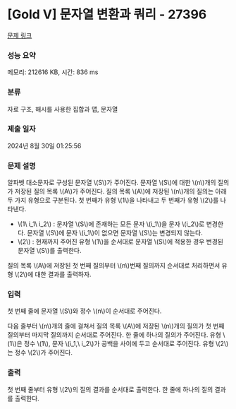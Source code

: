 # [Gold V] 문자열 변환과 쿼리 - 27396 

[문제 링크](https://www.acmicpc.net/problem/27396) 

### 성능 요약

메모리: 212616 KB, 시간: 836 ms

### 분류

자료 구조, 해시를 사용한 집합과 맵, 문자열

### 제출 일자

2024년 8월 30일 01:25:56

### 문제 설명

<p>알파벳 대소문자로 구성된 문자열 \(S\)가 주어진다. 문자열 \(S\)에 대한 \(n\)개의 질의가 저장된 질의 목록 \(A\)가 주어진다. 질의 목록 \(A\)에 저장된 \(n\)개의 질의는 아래 두 가지 유형으로 구분된다. 첫 번째가 유형 \(1\)을 나타내고 두 번째가 유형 \(2\)를 나타낸다.</p>

<ul>
	<li>\(1\ i_1\ i_2\) : 문자열 \(S\)에 존재하는 모든 문자 \(i_1\)을 문자 \(i_2\)로 변경한다. 문자열 \(S\)에 문자 \(i_1\)이 없으면 문자열 \(S\)는 변경되지 않는다.</li>
	<li>\(2\) : 현재까지 주어진 유형 \(1\)을 순서대로 문자열 \(S\)에 적용한 경우 변경된 문자열 \(S\)를 출력한다.</li>
</ul>

<p>질의 목록 \(A\)에 저장된 첫 번째 질의부터 \(n\)번째 질의까지 순서대로 처리하면서 유형 \(2\)에 대한 결과를 출력하자.</p>

### 입력 

 <p>첫 번째 줄에 문자열 \(S\)와 정수 \(n\)이 순서대로 주어진다.</p>

<p>다음 줄부터 \(n\)개의 줄에 걸쳐서 질의 목록 \(A\)에 저장된 \(n\)개의 질의가 첫 번째 질의부터 마지막 질의까지 순서대로 주어진다. 한 줄에 하나의 질의가 주어진다. 유형 \(1\)은 정수 \(1\), 문자 \(i_1,\ i_2\)가 공백을 사이에 두고 순서대로 주어진다. 유형 \(2\)는 정수 \(2\)가 주어진다.</p>

### 출력 

 <p>첫 번째 줄부터 유형 \(2\)의 질의 결과를 순서대로 출력한다. 한 줄에 하나의 질의 결과를 출력한다.</p>

